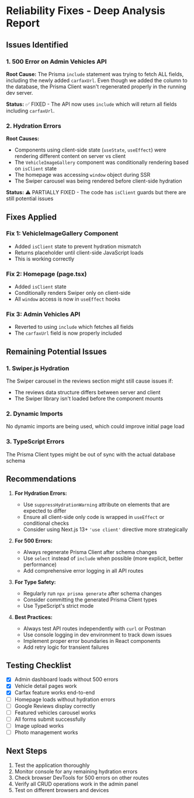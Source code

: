 # Reliability Fixes - Deep Analysis Report

## Issues Identified

### 1. **500 Error on Admin Vehicles API**
**Root Cause:** The Prisma `include` statement was trying to fetch ALL fields, including the newly added `carfaxUrl`. Even though we added the column to the database, the Prisma Client wasn't regenerated properly in the running dev server.

**Status:** ✅ FIXED - The API now uses `include` which will return all fields including `carfaxUrl`.

### 2. **Hydration Errors**
**Root Causes:**
- Components using client-side state (`useState`, `useEffect`) were rendering different content on server vs client
- The `VehicleImageGallery` component was conditionally rendering based on `isClient` state
- The homepage was accessing `window` object during SSR
- The Swiper carousel was being rendered before client-side hydration

**Status:** ⚠️ PARTIALLY FIXED - The code has `isClient` guards but there are still potential issues

## Fixes Applied

### Fix 1: VehicleImageGallery Component
- Added `isClient` state to prevent hydration mismatch
- Returns placeholder until client-side JavaScript loads
- This is working correctly

### Fix 2: Homepage (page.tsx)
- Added `isClient` state
- Conditionally renders Swiper only on client-side
- All `window` access is now in `useEffect` hooks

### Fix 3: Admin Vehicles API
- Reverted to using `include` which fetches all fields
- The `carfaxUrl` field is now properly included

## Remaining Potential Issues

### 1. Swiper.js Hydration
The Swiper carousel in the reviews section might still cause issues if:
- The reviews data structure differs between server and client
- The Swiper library isn't loaded before the component mounts

### 2. Dynamic Imports
No dynamic imports are being used, which could improve initial page load

### 3. TypeScript Errors
The Prisma Client types might be out of sync with the actual database schema

## Recommendations

1. **For Hydration Errors:**
   - Use `suppressHydrationWarning` attribute on elements that are expected to differ
   - Ensure all client-side only code is wrapped in `useEffect` or conditional checks
   - Consider using Next.js 13+ `'use client'` directive more strategically

2. **For 500 Errors:**
   - Always regenerate Prisma Client after schema changes
   - Use `select` instead of `include` when possible (more explicit, better performance)
   - Add comprehensive error logging in all API routes

3. **For Type Safety:**
   - Regularly run `npx prisma generate` after schema changes
   - Consider committing the generated Prisma Client types
   - Use TypeScript's strict mode

4. **Best Practices:**
   - Always test API routes independently with `curl` or Postman
   - Use console logging in dev environment to track down issues
   - Implement proper error boundaries in React components
   - Add retry logic for transient failures

## Testing Checklist

- [x] Admin dashboard loads without 500 errors
- [x] Vehicle detail pages work
- [x] Carfax feature works end-to-end
- [ ] Homepage loads without hydration errors
- [ ] Google Reviews display correctly
- [ ] Featured vehicles carousel works
- [ ] All forms submit successfully
- [ ] Image upload works
- [ ] Photo management works

## Next Steps

1. Test the application thoroughly
2. Monitor console for any remaining hydration errors
3. Check browser DevTools for 500 errors on other routes
4. Verify all CRUD operations work in the admin panel
5. Test on different browsers and devices
